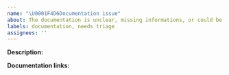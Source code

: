 ```yaml
---
name: "\U0001F4D6Documentation issue"
about: The documentation is unclear, missing informations, or could be improved
labels: documentation, needs triage
assignees: ''
---
```


<!--
  Documentation issues are a great way for newcomers to contribute to
  open source projects! If you have time please consider opening a
  Pull Request with your documentation changes.
-->

**Description:**

<!--
  Please provide as much details as possible about your issue,
  please refrain from asking for solutions to specific problems
  with your code. This template is to report issues with the
  official Emotion documentation.
-->

**Documentation links:**

<!--
  If existing documentation is available, but needs improvements,
  is wrong, or unclear, please post here the relevant 
  https://emotion.sh/docs URLs
-->
